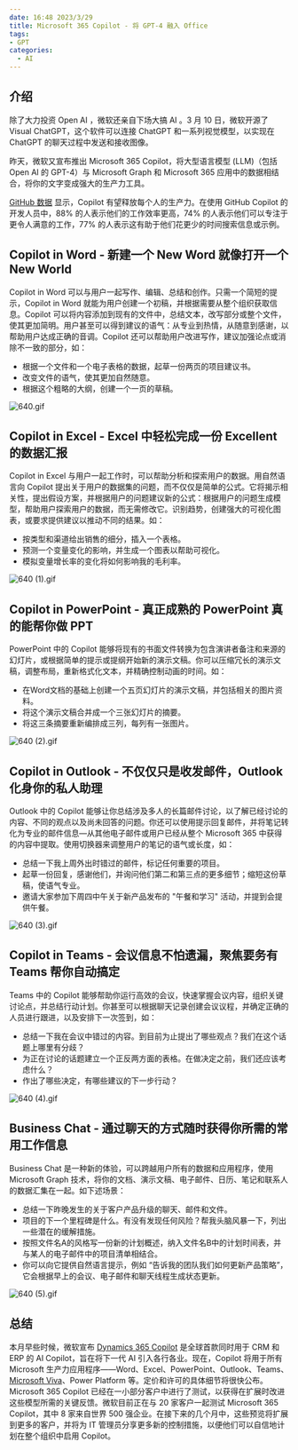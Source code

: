 ```yaml
---
date: 16:48 2023/3/29
title: Microsoft 365 Copilot - 将 GPT-4 融入 Office
tags:
- GPT
categories:  - AI
---
```

## 介绍
除了大力投资 Open AI ，微软还亲自下场大搞 AI 。3 月 10 日，微软开源了 Visual ChatGPT，这个软件可以连接 ChatGPT 和一系列视觉模型，以实现在 ChatGPT 的聊天过程中发送和接收图像。

昨天，微软又宣布推出 Microsoft 365 Copilot，将大型语言模型 (LLM)（包括 Open AI 的 GPT-4）与 Microsoft Graph 和 Microsoft 365 应用中的数据相结合，将你的文字变成强大的生产力工具。

[GitHub 数据](https://github.blog/2022-09-07-research-quantifying-github-copilots-impact-on-developer-productivity-and-happiness/) 显示，Copilot 有望释放每个人的生产力。在使用 GitHub Copilot 的开发人员中，88% 的人表示他们的工作效率更高，74% 的人表示他们可以专注于更令人满意的工作，77% 的人表示这有助于他们花更少的时间搜索信息或示例。

## Copilot in Word - 新建一个 New Word 就像打开一个 New World
Copilot in Word 可以与用户一起写作、编辑、总结和创作。只需一个简短的提示，Copilot in Word 就能为用户创建一个初稿，并根据需要从整个组织获取信息。Copilot 可以将内容添加到现有的文件中，总结文本，改写部分或整个文件，使其更加简明。用户甚至可以得到建议的语气：从专业到热情，从随意到感谢，以帮助用户达成正确的音调。Copilot 还可以帮助用户改进写作，建议加强论点或消除不一致的部分，如：
- 根据一个文件和一个电子表格的数据，起草一份两页的项目建议书。
- 改变文件的语气，使其更加自然随意。
- 根据这个粗略的大纲，创建一个一页的草稿。

![640.gif](https://p6-juejin.byteimg.com/tos-cn-i-k3u1fbpfcp/6b491147f6734104bf52d7a8417d7cfb~tplv-k3u1fbpfcp-watermark.image?)

## Copilot in Excel - Excel 中轻松完成一份 Excellent 的数据汇报
Copilot in Excel 与用户一起工作时，可以帮助分析和探索用户的数据。用自然语言向 Copilot 提出关于用户的数据集的问题，而不仅仅是简单的公式。它将揭示相关性，提出假设方案，并根据用户的问题建议新的公式：根据用户的问题生成模型，帮助用户探索用户的数据，而无需修改它。识别趋势，创建强大的可视化图表，或要求提供建议以推动不同的结果。如：
- 按类型和渠道给出销售的细分，插入一个表格。
- 预测一个变量变化的影响，并生成一个图表以帮助可视化。
- 模拟变量增长率的变化将如何影响我的毛利率。

![640 (1).gif](https://p6-juejin.byteimg.com/tos-cn-i-k3u1fbpfcp/9bc40ae9b13d48fe8daa074171da8229~tplv-k3u1fbpfcp-watermark.image?)

## Copilot in PowerPoint - 真正成熟的 PowerPoint 真的能帮你做 PPT
PowerPoint 中的 Copilot 能够将现有的书面文件转换为包含演讲者备注和来源的幻灯片，或根据简单的提示或提纲开始新的演示文稿。你可以压缩冗长的演示文稿，调整布局，重新格式化文本，并精确控制动画的时间。如：
- 在Word文档的基础上创建一个五页幻灯片的演示文稿，并包括相关的图片资料。
- 将这个演示文稿合并成一个三张幻灯片的摘要。
- 将这三条摘要重新编排成三列，每列有一张图片。

![640 (2).gif](https://p1-juejin.byteimg.com/tos-cn-i-k3u1fbpfcp/2e044bca6bcc47a59d63c269f4d6726e~tplv-k3u1fbpfcp-watermark.image?)

## Copilot in Outlook - 不仅仅只是收发邮件，Outlook 化身你的私人助理
Outlook 中的 Copilot 能够让你总结涉及多人的长篇邮件讨论，以了解已经讨论的内容、不同的观点以及尚未回答的问题。你还可以使用提示回复邮件，并将笔记转化为专业的邮件信息—从其他电子邮件或用户已经从整个 Microsoft 365 中获得的内容中提取。使用切换器来调整用户的笔记的语气或长度，如：
- 总结一下我上周外出时错过的邮件，标记任何重要的项目。
- 起草一份回复，感谢他们，并询问他们第二和第三点的更多细节；缩短这份草稿，使语气专业。
- 邀请大家参加下周四中午关于新产品发布的 "午餐和学习" 活动，并提到会提供午餐。

![640 (3).gif](https://p3-juejin.byteimg.com/tos-cn-i-k3u1fbpfcp/1f14fea232764c97a31708bd051a0c2b~tplv-k3u1fbpfcp-watermark.image?)

## Copilot in Teams - 会议信息不怕遗漏，聚焦要务有 Teams 帮你自动搞定
Teams 中的 Copilot 能够帮助你运行高效的会议，快速掌握会议内容，组织关键讨论点，并总结行动计划。你甚至可以根据聊天记录创建会议议程，并确定正确的人员进行跟进，以及安排下一次签到，如：
- 总结一下我在会议中错过的内容。到目前为止提出了哪些观点？我们在这个话题上哪里有分歧？
- 为正在讨论的话题建立一个正反两方面的表格。在做决定之前，我们还应该考虑什么？
- 作出了哪些决定，有哪些建议的下一步行动？

![640 (4).gif](https://p9-juejin.byteimg.com/tos-cn-i-k3u1fbpfcp/83f22e97f8174c01bde7a10d065bb391~tplv-k3u1fbpfcp-watermark.image?)

## Business Chat - 通过聊天的方式随时获得你所需的常用工作信息
Business Chat 是一种新的体验，可以跨越用户所有的数据和应用程序，使用 Microsoft Graph 技术，将你的文档、演示文稿、电子邮件、日历、笔记和联系人的数据汇集在一起。如下述场景： 
- 总结一下昨晚发生的关于客户产品升级的聊天、邮件和文件。
- 项目的下一个里程碑是什么。有没有发现任何风险？帮我头脑风暴一下，列出一些潜在的缓解措施。
- 按照文件名A的风格写一份新的计划概述，纳入文件名B中的计划时间表，并与某人的电子邮件中的项目清单相结合。
- 你可以向它提供自然语言提示，例如 “告诉我的团队我们如何更新产品策略”，它会根据早上的会议、电子邮件和聊天线程生成状态更新。

![640 (5).gif](https://p3-juejin.byteimg.com/tos-cn-i-k3u1fbpfcp/710263c3a2094aa0a172aa4027529e16~tplv-k3u1fbpfcp-watermark.image?)

## 总结
本月早些时候，微软宣布 [Dynamics 365 Copilot](http://blogs.microsoft.com/blog/2023/03/06/introducing-microsoft-dynamics-365-copilot/) 是全球首款同时用于 CRM 和 ERP 的 AI Copilot，旨在将下一代 AI 引入各行各业。现在，Copilot 将用于所有 Microsoft 生产力应用程序——Word、Excel、PowerPoint、Outlook、Teams、[Microsoft Viva](https://www.microsoft.com/microsoft-viva)、Power Platform 等。定价和许可的具体细节将很快公布。Microsoft 365 Copilot 已经在一小部分客户中进行了测试，以获得在扩展时改进这些模型所需的关键反馈。微软目前正在与 20 家客户一起测试 Microsoft 365 Copilot，其中 8 家来自世界 500 强企业。在接下来的几个月中，这些预览将扩展到更多的客户，并将为 IT 管理员分享更多新的控制措施，以便他们可以自信地计划在整个组织中启用 Copilot。